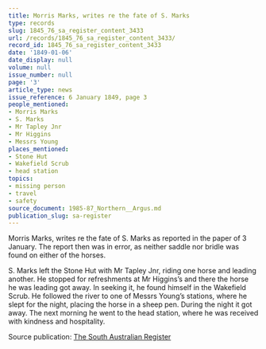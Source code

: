 ```yaml
---
title: Morris Marks, writes re the fate of S. Marks
type: records
slug: 1845_76_sa_register_content_3433
url: /records/1845_76_sa_register_content_3433/
record_id: 1845_76_sa_register_content_3433
date: '1849-01-06'
date_display: null
volume: null
issue_number: null
page: '3'
article_type: news
issue_reference: 6 January 1849, page 3
people_mentioned:
- Morris Marks
- S. Marks
- Mr Tapley Jnr
- Mr Higgins
- Messrs Young
places_mentioned:
- Stone Hut
- Wakefield Scrub
- head station
topics:
- missing person
- travel
- safety
source_document: 1985-87_Northern__Argus.md
publication_slug: sa-register
---
```


Morris Marks, writes re the fate of S. Marks as reported in the paper of 3 January.  The report then was in error, as neither saddle nor bridle was found on either of the horses.

S. Marks left the Stone Hut with Mr Tapley Jnr, riding one horse and leading another.  He stopped for refreshments at Mr Higgins’s and there the horse he was leading got away.  In seeking it, he found himself in the Wakefield Scrub.  He followed the river to one of Messrs Young’s stations, where he slept for the night, placing the horse in a sheep pen.  During the night it got away.  The next morning he went to the head station, where he was received with kindness and hospitality.

Source publication: [The South Australian Register](/publications/sa-register/)
